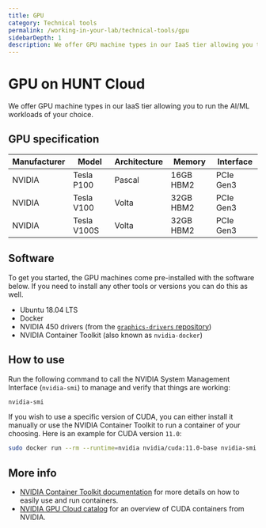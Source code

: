 ```yaml
---
title: GPU
category: Technical tools
permalink: /working-in-your-lab/technical-tools/gpu
sidebarDepth: 1
description: We offer GPU machine types in our IaaS tier allowing you to run the AI/ML workloads of your choice.
---
```


# GPU on HUNT Cloud

We offer GPU machine types in our IaaS tier allowing you to run the AI/ML workloads of your choice.

## GPU specification

| Manufacturer | Model | Architecture | Memory | Interface |
|--------------|-------|--------------|--------|-----------|
| NVIDIA | Tesla P100 | Pascal | 16GB HBM2 | PCIe Gen3 |
| NVIDIA | Tesla V100 | Volta | 32GB HBM2 | PCIe Gen3 |
| NVIDIA | Tesla V100S | Volta | 32GB HBM2 | PCIe Gen3 |

## Software

To get you started, the GPU machines come pre-installed with the software below. If you need to install any other tools or versions you can do this as well.

- Ubuntu 18.04 LTS
- Docker
- NVIDIA 450 drivers (from the [`graphics-drivers` repository](https://launchpad.net/~graphics-drivers/+archive/ubuntu/ppa?field.series_filter=bionic))
- NVIDIA Container Toolkit (also known as `nvidia-docker`)

## How to use

Run the following command to call the NVIDIA System Management Interface (`nvidia-smi`) to manage and verify that things are working:

```bash
nvidia-smi
```

If you wish to use a specific version of CUDA, you can either install it manually or use the NVIDIA Container Toolkit to run a container of your choosing. Here is an example for CUDA version `11.0`: 

```bash
sudo docker run --rm --runtime=nvidia nvidia/cuda:11.0-base nvidia-smi
```

## More info

* [NVIDIA Container Toolkit documentation](https://docs.nvidia.com/datacenter/cloud-native/container-toolkit/overview.html) for more details on how to easily use and run containers.
* [NVIDIA GPU Cloud catalog](https://ngc.nvidia.com/catalog/containers/nvidia:cuda) for an overview of CUDA containers from NVIDIA.
